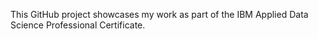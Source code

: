 This GitHub project showcases my work as part of the IBM Applied Data Science Professional Certificate.
